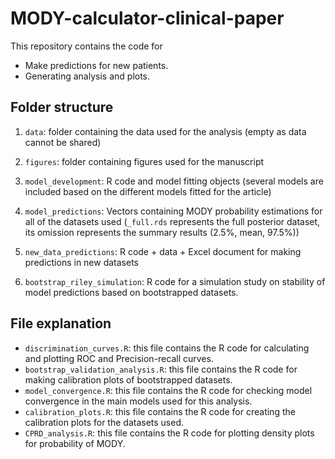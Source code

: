 # MODY-calculator-clinical-paper

This repository contains the code for

-   Make predictions for new patients.
-   Generating analysis and plots.

## Folder structure

1.   `data`: folder containing the data used for the analysis (empty as data cannot be shared)


2.   `figures`: folder containing figures used for the manuscript


3.   `model_development`: R code and model fitting objects (several models are included based on the different models fitted for the article)


4.   `model_predictions`: Vectors containing MODY probability estimations for all of the datasets used (`_full.rds` represents the full posterior dataset, its omission represents the summary results (2.5%, mean, 97.5%))


5.   `new_data_predictions`: R code + data + Excel document for making predictions in new datasets


6.   `bootstrap_riley_simulation`: R code for a simulation study on stability of model predictions based on bootstrapped datasets.


## File explanation

- `discrimination_curves.R`: this file contains the R code for calculating and plotting ROC and Precision-recall curves.
- `bootstrap_validation_analysis.R`: this file contains the R code for making calibration plots of bootstrapped datasets.
- `model_convergence.R`: this file contains the R code for checking model convergence in the main models used for this analysis.
- `calibration_plots.R`: this file contains the R code for creating the calibration plots for the datasets used.
- `CPRD_analysis.R`: this file contains the R code for plotting density plots for probability of MODY.
